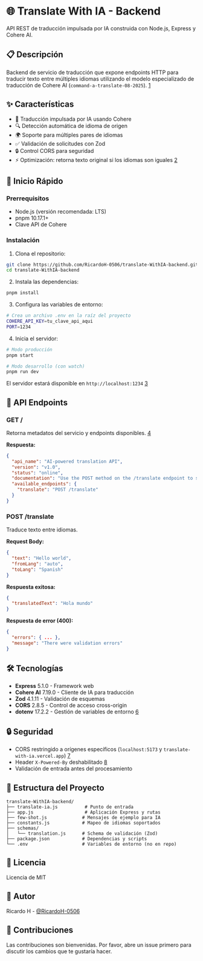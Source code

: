 # 🌐 Translate With IA - Backend

API REST de traducción impulsada por IA construida con Node.js, Express y Cohere AI.

## 📋 Descripción

Backend de servicio de traducción que expone endpoints HTTP para traducir texto entre múltiples idiomas utilizando el modelo especializado de traducción de Cohere AI (`command-a-translate-08-2025`). [1](#0-0) 

## ✨ Características

- 🤖 Traducción impulsada por IA usando Cohere
- 🔍 Detección automática de idioma de origen
- 🌍 Soporte para múltiples pares de idiomas
- ✅ Validación de solicitudes con Zod
- 🔒 Control CORS para seguridad
- ⚡ Optimización: retorna texto original si los idiomas son iguales [2](#0-1) 

## 🚀 Inicio Rápido

### Prerrequisitos

- Node.js (versión recomendada: LTS)
- pnpm 10.17.1+
- Clave API de Cohere

### Instalación

1. Clona el repositorio:
```bash
git clone https://github.com/RicardoH-0506/translate-WithIA-backend.git
cd translate-WithIA-backend
```

2. Instala las dependencias:
```bash
pnpm install
```

3. Configura las variables de entorno:
```bash
# Crea un archivo .env en la raíz del proyecto
COHERE_API_KEY=tu_clave_api_aqui
PORT=1234
```

4. Inicia el servidor:
```bash
# Modo producción
pnpm start

# Modo desarrollo (con watch)
pnpm run dev
```

El servidor estará disponible en `http://localhost:1234` [3](#0-2) 

## 📡 API Endpoints

### GET /

Retorna metadatos del servicio y endpoints disponibles. [4](#0-3) 

**Respuesta:**
```json
{
  "api_name": "AI-powered translation API",
  "version": "v1.0",
  "status": "online",
  "documentation": "Use the POST method on the /translate endpoint to send text and receive the translation.",
  "available_endpoints": {
    "translate": "POST /translate"
  }
}
```

### POST /translate

Traduce texto entre idiomas.

**Request Body:**
```json
{
  "text": "Hello world",
  "fromLang": "auto",
  "toLang": "Spanish"
}
```

**Respuesta exitosa:**
```json
{
  "translatedText": "Hola mundo"
}
```

**Respuesta de error (400):**
```json
{
  "errors": { ... },
  "message": "There were validation errors"
}
```

## 🛠️ Tecnologías

- **Express** 5.1.0 - Framework web
- **Cohere AI** 7.19.0 - Cliente de IA para traducción
- **Zod** 4.1.11 - Validación de esquemas
- **CORS** 2.8.5 - Control de acceso cross-origin
- **dotenv** 17.2.2 - Gestión de variables de entorno [6](#0-5) 

## 🔒 Seguridad

- CORS restringido a orígenes específicos (`localhost:5173` y `translate-with-ia.vercel.app`) [7](#0-6) 
- Header `X-Powered-By` deshabilitado [8](#0-7) 
- Validación de entrada antes del procesamiento

## 📁 Estructura del Proyecto

```
translate-WithIA-backend/
├── translate-ia.js          # Punto de entrada
├── app.js                   # Aplicación Express y rutas
├── few-shot.js             # Mensajes de ejemplo para IA
├── constants.js            # Mapeo de idiomas soportados
├── schemas/
│   └── translation.js      # Schema de validación (Zod)
├── package.json            # Dependencias y scripts
└── .env                    # Variables de entorno (no en repo)
```

## 📝 Licencia

Licencia de MIT

## 👤 Autor

Ricardo H - [@RicardoH-0506](https://github.com/RicardoH-0506)

## 🤝 Contribuciones

Las contribuciones son bienvenidas. Por favor, abre un issue primero para discutir los cambios que te gustaría hacer.

